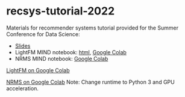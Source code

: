 # recsys-tutorial-2022
Materials for recommender systems tutorial provided for the Summer Conference for Data Science:       

* [Slides](https://amandarp.github.io/recsys-tutorial-2022/recsys-presentation.html)    
* LightFM MIND notebook: [html](https://amandarp.github.io/recsys-tutorial-2022/lightfm-mind.html), [Google Colab](https://colab.research.google.com/github/AmandaRP/recsys-tutorial-2022/blob/master/lightfm-mind.ipynb)
* NRMS MIND notebook: [Google Colab]((https://colab.research.google.com/github/AmandaRP/recsys-tutorial-2022/blob/master/nrms_MIND.ipynb))


[LightFM on Google Colab](https://colab.research.google.com/github/LAS-NCSU/recsys-tutorial-2022/blob/master/lightfm-mind.ipynb)

[NRMS on Google Colab](https://colab.research.google.com/github/LAS-NCSU/recsys-tutorial-2022/blob/master/nrms_MIND.ipynb)  Note: Change runtime to Python 3 and GPU acceleration.

